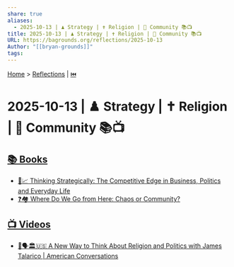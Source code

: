 ```yaml
---
share: true
aliases:
  - 2025-10-13 | ♟️ Strategy | ✝️ Religion | 👥 Community 📚📺
title: 2025-10-13 | ♟️ Strategy | ✝️ Religion | 👥 Community 📚📺
URL: https://bagrounds.org/reflections/2025-10-13
Author: "[[bryan-grounds]]"
tags:
---
```

[Home](../index.md) > [Reflections](./index.md) | [⏮️](./2025-10-12.md)  
# 2025-10-13 | ♟️ Strategy | ✝️ Religion | 👥 Community 📚📺  
## [📚 Books](../books/index.md)  
- [🧠📈 Thinking Strategically: The Competitive Edge in Business, Politics and Everyday Life](../books/thinking-strategically-the-competitive-edge-in-business-politics-and-everyday-life.md)  
- [❓🏘️ Where Do We Go from Here: Chaos or Community?](../books/where-do-we-go-from-here-chaos-or-community.md)  
  
## [📺 Videos](../videos/index.md)  
- [🤔🗣️🏛️🇺🇸 A New Way to Think About Religion and Politics with James Talarico | American Conversations](../videos/a-new-way-to-think-about-religion-and-politics-with-james-talarico-american-conversations.md)